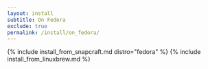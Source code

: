 ```yaml
---
layout: install
subtitle: On Fedora
exclude: true
permalink: /install/on_fedora/
---
```


{% include install_from_snapcraft.md distro="fedora" %}
{% include install_from_linuxbrew.md %}
